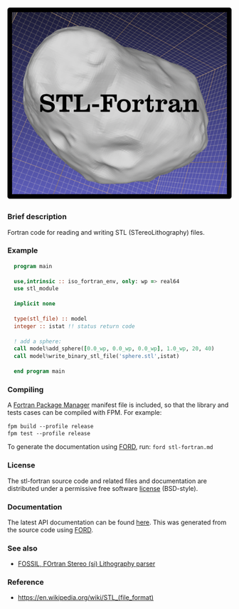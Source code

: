 ![stl-fortran](media/logo.png)
============

### Brief description

Fortran code for reading and writing STL (STereoLithography) files.

### Example

```fortran
  program main

  use,intrinsic :: iso_fortran_env, only: wp => real64
  use stl_module

  implicit none

  type(stl_file) :: model
  integer :: istat !! status return code

  ! add a sphere:
  call model%add_sphere([0.0_wp, 0.0_wp, 0.0_wp], 1.0_wp, 20, 40)
  call model%write_binary_stl_file('sphere.stl',istat)

  end program main
```

### Compiling

A [Fortran Package Manager](https://github.com/fortran-lang/fpm) manifest file is included, so that the library and tests cases can be compiled with FPM. For example:

```
fpm build --profile release
fpm test --profile release
```

To generate the documentation using [FORD](https://github.com/Fortran-FOSS-Programmers/ford), run: ```ford stl-fortran.md```

### License

The stl-fortran source code and related files and documentation are distributed under a permissive free software [license](https://github.com/jacobwilliams/stl-fortran/blob/master/LICENSE.txt) (BSD-style).

### Documentation

The latest API documentation can be found [here](https://jacobwilliams.github.io/stl-fortran/). This was generated from the source code using [FORD](https://github.com/Fortran-FOSS-Programmers/ford).

### See also

  * [FOSSIL, FOrtran Stereo (si) Lithography parser](https://github.com/szaghi/FOSSIL)

### Reference

  * https://en.wikipedia.org/wiki/STL_(file_format)
